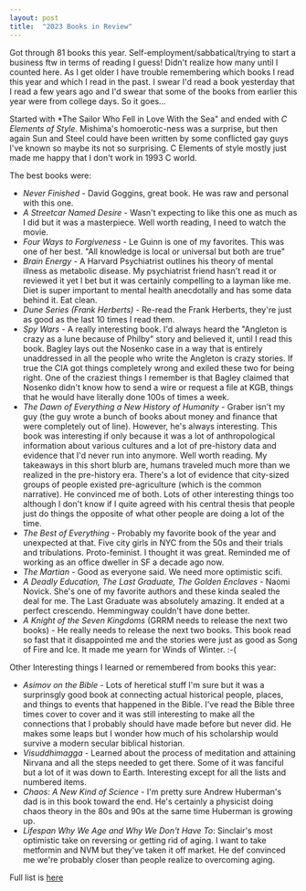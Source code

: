 ```yaml
---
layout: post
title:  "2023 Books in Review"
---
```


Got through 81 books this year.  Self-employment/sabbatical/trying to start a business ftw in terms of reading I guess!  Didn't realize how many until I counted here.  As I get older I have trouble remembering which books I read this year and which I read in the past.  I swear I'd read a book yesterday that I read a few years ago and I'd swear that some of the books from earlier this year were from college days.  So it goes...

Started with *The Sailor Who Fell in Love With the Sea" and ended with *C Elements of Style*.  Mishima's homoerotic-ness was a surprise, but then again Sun and Steel could have been written by some conflicted gay guys I've known so maybe its not so surprising.  C Elements of style mostly just made me happy that I don't work in 1993 C world.  

The best books were:
* *Never Finished* - David Goggins, great book.  He was raw and personal with this one.
* *A Streetcar Named Desire* - Wasn't expecting to like this one as much as I did but it was a masterpiece.  Well worth reading, I need to watch the movie.
* *Four Ways to Forgiveness* - Le Guinn is one of my favorites.  This was one of her best.  "All knowledge is local or universal but both are true"
* *Brain Energy* - A Harvard Psychiatrist outlines his theory of mental illness as metabolic disease.  My psychiatrist friend hasn't read it or reviewed it yet I bet but it was certainly compelling to a layman like me.  Diet is super important to mental health anecdotally and has some data behind it.  Eat clean.
* *Dune Series (Frank Herberts)* - Re-read the Frank Herberts, they're just as good as the last 10 times I read them.
* *Spy Wars* - A really interesting book.  I'd always heard the "Angleton is crazy as a lune because of Philby" story and believed it, until I read this book.  Bagley lays out the Nosenko case in a way that is entirely unaddressed in all the people who write the Angleton is crazy stories.  If true the CIA got things completely wrong and exiled these two for being right.  One of the craziest things I remember is that Bagley claimed that Nosenko didn't know how to send a wire or request a file at KGB, things that he would have literally done 100s of times a week.
* *The Dawn of Everything a New History of Humanity* - Graber isn't my guy (the guy wrote a bunch of books about money and finance that were completely out of line).  However, he's always interesting.  This book was interesting if only because it was a lot of anthropological information about various cultures and a lot of pre-history data and evidence that I'd never run into anymore.  Well worth reading.  My takeaways in this short blurb are, humans traveled much more than we realized in the pre-history era.  There's a lot of evidence that city-sized groups of people existed pre-agriculture (which is the common narrative).  He convinced me of both.  Lots of other interesting things too although I don't know if I quite agreed with his central thesis that people just do things the opposite of what other people are doing a lot of the time.
* *The Best of Everything* - Probably my favorite book of the year and unexpected at that.  Five city girls in NYC from the 50s and their trials and tribulations.  Proto-feminist.  I thought it was great.  Reminded me of working as an office dweller in SF a decade ago now.
* *The Martian* - Good as everyone said.  We need more optimistic scifi.
* *A Deadly Education, The Last Graduate, The Golden Enclaves* - Naomi Novick.  She's one of my favorite authors and these kinda sealed the deal for me.  The Last Graduate was absolutely amazing.  It ended at a perfect crescendo.  Hemmingway couldn't have done better.
* *A Knight of the Seven Kingdoms* (GRRM needs to release the next two books) - He really needs to release the next two books.  This book read so fast that it disappointed me and the stories were just as good as Song of Fire and Ice.   It made me yearn for Winds of Winter.  :-(

Other Interesting things I learned or remembered from books this year:
* *Asimov on the Bible* - Lots of heretical stuff I'm sure but it was a surprinsgly good book at connecting actual historical people, places, and things to events that happened in the Bible. I've read the Bible three times cover to cover and it was still interesting to make all the connections that I probably should have made before but never did.  He makes some leaps but I wonder how much of his scholarship would survive a modern secular biblical historian.
* *Visuddhimagga* - Learned about the process of meditation and attaining Nirvana and all the steps needed to get there.  Some of it was fanciful but a lot of it was down to Earth.  Interesting except for all the lists and numbered items.
* *Chaos: A New Kind of Science* - I'm pretty sure Andrew Huberman's dad is in this book toward the end.  He's certainly a physicist doing chaos theory in the 80s and 90s at the same time Huberman is growing up.
* *Lifespan Why We Age and Why We Don't Have To*: Sinclair's most optimistic take on reversing or getting rid of aging.  I want to take metformin and NVM but they've taken it off market.  He def convinced me we're probably closer than people realize to overcoming aging.

Full list is [here](https://docs.google.com/spreadsheets/d/1_uTBKBmwZObuinQp6GyBVZM1jAErtsLzX5bb_QWzIE4/edit?usp=sharing)
